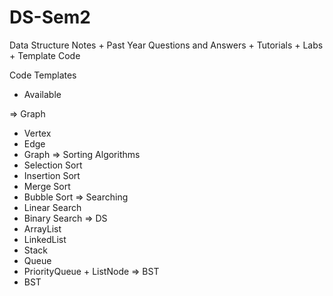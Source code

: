 # DS-Sem2
Data Structure Notes + Past Year Questions and Answers + Tutorials + Labs + Template Code

Code Templates 
* Available

=> Graph
  - Vertex
  - Edge
  - Graph
=> Sorting Algorithms
  - Selection Sort
  - Insertion Sort
  - Merge Sort
  - Bubble Sort
=> Searching
  - Linear Search
  - Binary Search
=> DS
  - ArrayList
  - LinkedList
  - Stack
  - Queue
  - PriorityQueue + ListNode
=> BST
  - BST 
